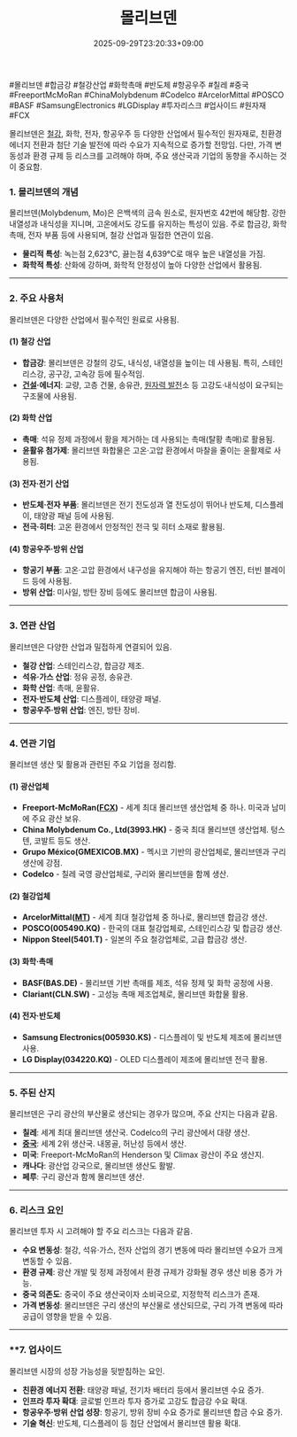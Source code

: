 ﻿---
title: "몰리브덴"
date: 2025-09-29T23:20:33+09:00
lastmod: 2025-10-02T20:04:19+09:00
type: docs
sidebar:
  open: true
weight: 2
---
<div style="display:none">
  <meta property="article:published_time" content="2025-09-29T14:20:33Z" />
  <meta property="article:modified_time" content="2025-10-02T11:04:19Z" />
</div>
#몰리브덴 #합금강 #철강산업 #화학촉매 #반도체 #항공우주 #칠레 #중국 #FreeportMcMoRan #ChinaMolybdenum #Codelco #ArcelorMittal #POSCO #BASF #SamsungElectronics #LGDisplay #투자리스크 #업사이드 #원자재 #FCX 

몰리브덴은 [철강](/industry-study/철강/), 화학, 전자, 항공우주 등 다양한 산업에서 필수적인 원자재로, 친환경 에너지 전환과 첨단 기술 발전에 따라 수요가 지속적으로 증가할 전망임. 다만, 가격 변동성과 환경 규제 등 리스크를 고려해야 하며, 주요 생산국과 기업의 동향을 주시하는 것이 중요함.

### **1. 몰리브덴의 개념**

몰리브덴(Molybdenum, Mo)은 은백색의 금속 원소로, 원자번호 42번에 해당함. 강한 내열성과 내식성을 지니며, 고온에서도 강도를 유지하는 특성이 있음. 주로 합금강, 화학 촉매, 전자 부품 등에 사용되며, 철강 산업과 밀접한 연관이 있음.

- **물리적 특성**: 녹는점 2,623°C, 끓는점 4,639°C로 매우 높은 내열성을 가짐.
- **화학적 특성**: 산화에 강하며, 화학적 안정성이 높아 다양한 산업에서 활용됨.

---

### **2. 주요 사용처**

몰리브덴은 다양한 산업에서 필수적인 원료로 사용됨.

#### **(1) 철강 산업**

- **합금강**: 몰리브덴은 강철의 강도, 내식성, 내열성을 높이는 데 사용됨. 특히, 스테인리스강, 공구강, 고속강 등에 필수적임.
- **[건설](/industry-study/건설/)·에너지**: 교량, 고층 건물, 송유관, [원자력 발전](/industry-study/원자력-발전/)소 등 고강도·내식성이 요구되는 구조물에 사용됨.

#### **(2) 화학 산업**

- **촉매**: 석유 정제 과정에서 황을 제거하는 데 사용되는 촉매(탈황 촉매)로 활용됨.
- **윤활유 첨가제**: 몰리브덴 화합물은 고온·고압 환경에서 마찰을 줄이는 윤활제로 사용됨.

#### **(3) 전자·전기 산업**

- **반도체·전자 부품**: 몰리브덴은 전기 전도성과 열 전도성이 뛰어나 반도체, 디스플레이, 태양광 패널 등에 사용됨.
- **전극·히터**: 고온 환경에서 안정적인 전극 및 히터 소재로 활용됨.

#### **(4) 항공우주·방위 산업**

- **항공기 부품**: 고온·고압 환경에서 내구성을 유지해야 하는 항공기 엔진, 터빈 블레이드 등에 사용됨.
- **방위 산업**: 미사일, 방탄 장비 등에도 몰리브덴 합금이 사용됨.

---

### **3. 연관 산업**

몰리브덴은 다양한 산업과 밀접하게 연결되어 있음.

- **철강 산업**: 스테인리스강, 합금강 제조.
- **석유·가스 산업**: 정유 공정, 송유관.
- **화학 산업**: 촉매, 윤활유.
- **전자·반도체 산업**: 디스플레이, 태양광 패널.
- **항공우주·방위 산업**: 엔진, 방탄 장비.

---

### **4. 연관 기업**

몰리브덴 생산 및 활용과 관련된 주요 기업을 정리함.

#### **(1) 광산업체**

- **Freeport-McMoRan([FCX](/company-analysis/fcx/))** - 세계 최대 몰리브덴 생산업체 중 하나. 미국과 남미에 주요 광산 보유.
- **China Molybdenum Co., Ltd(3993.HK)** - 중국 최대 몰리브덴 생산업체. 텅스텐, 코발트 등도 생산.
- **Grupo México(GMEXICOB.MX)** - 멕시코 기반의 광산업체로, 몰리브덴과 구리 생산에 강점.
- **Codelco** - 칠레 국영 광산업체로, 구리와 몰리브덴을 함께 생산.

#### **(2) 철강업체**

- **ArcelorMittal([MT](/company-analysis/mt/))** - 세계 최대 철강업체 중 하나로, 몰리브덴 합금강 생산.
- **POSCO(005490.KQ)** - 한국의 대표 철강업체로, 스테인리스강 및 합금강 생산.
- **Nippon Steel(5401.T)** - 일본의 주요 철강업체로, 고급 합금강 생산.

#### **(3) 화학·촉매**

- **BASF(BAS.DE)** - 몰리브덴 기반 촉매를 제조, 석유 정제 및 화학 공정에 사용.
- **Clariant(CLN.SW)** - 고성능 촉매 제조업체로, 몰리브덴 화합물 활용.

#### **(4) 전자·반도체**

- **Samsung Electronics(005930.KS)** - 디스플레이 및 반도체 제조에 몰리브덴 사용.
- **LG Display(034220.KQ)** - OLED 디스플레이 제조에 몰리브덴 전극 활용.

---

### **5. 주된 산지**

몰리브덴은 구리 광산의 부산물로 생산되는 경우가 많으며, 주요 산지는 다음과 같음.

- **칠레**: 세계 최대 몰리브덴 생산국. Codelco의 구리 광산에서 대량 생산.
- **[중국](/industry-study/4국가중국/)**: 세계 2위 생산국. 내몽골, 허난성 등에서 생산.
- **미국**: Freeport-McMoRan의 Henderson 및 Climax 광산이 주요 생산지.
- **캐나다**: 광산업 강국으로, 몰리브덴 생산도 활발.
- **페루**: 구리 광산과 함께 몰리브덴 생산.

---

### **6. 리스크 요인**

몰리브덴 투자 시 고려해야 할 주요 리스크는 다음과 같음.

- **수요 변동성**: 철강, 석유·가스, 전자 산업의 경기 변동에 따라 몰리브덴 수요가 크게 변동할 수 있음.
- **환경 규제**: 광산 개발 및 정제 과정에서 환경 규제가 강화될 경우 생산 비용 증가 가능.
- **중국 의존도**: 중국이 주요 생산국이자 소비국으로, 지정학적 리스크가 존재.
- **가격 변동성**: 몰리브덴은 구리 생산의 부산물로 생산되므로, 구리 가격 변동에 따라 공급이 영향을 받을 수 있음.

---

### **7. 업사이드

몰리브덴 시장의 성장 가능성을 뒷받침하는 요인.

- **친환경 에너지 전환**: 태양광 패널, 전기차 배터리 등에서 몰리브덴 수요 증가.
- **인프라 투자 확대**: 글로벌 인프라 투자 증가로 고강도 합금강 수요 확대.
- **항공우주·방위 산업 성장**: 항공기, 방위 장비 수요 증가로 몰리브덴 합금 수요 증가.
- **기술 혁신**: 반도체, 디스플레이 등 첨단 산업에서 몰리브덴 활용 확대.

